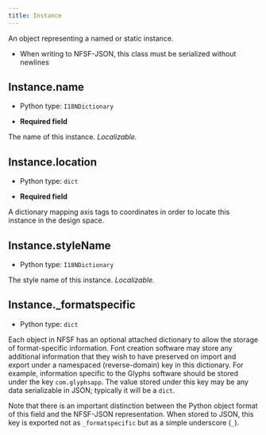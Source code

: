 ```yaml
---
title: Instance
---
```

An object representing a named or static instance.
* When writing to NFSF-JSON, this class must be serialized without newlines
## Instance.name

* Python type: `I18NDictionary`

* **Required field**

The name of this instance. *Localizable.*


## Instance.location

* Python type: `dict`

* **Required field**

A dictionary mapping axis tags to coordinates in order to locate this instance in the design space.


## Instance.styleName

* Python type: `I18NDictionary`

The style name of this instance. *Localizable.*


## Instance._formatspecific

* Python type: `dict`


Each object in NFSF has an optional attached dictionary to allow the storage
of format-specific information. Font creation software may store any additional
information that they wish to have preserved on import and export under a
namespaced (reverse-domain) key in this dictionary. For example, information
specific to the Glyphs software should be stored under the key `com.glyphsapp`.
The value stored under this key may be any data serializable in JSON; typically
it will be a `dict`.

Note that there is an important distinction between the Python object format
of this field and the NFSF-JSON representation. When stored to JSON, this key
is exported not as `_formatspecific` but as a simple underscore (`_`).



